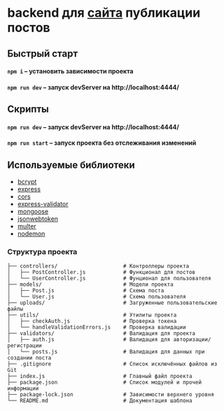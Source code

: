 # backend для [сайта](https://github.com/djaaba/blog-frontend) публикации постов

## Быстрый старт

#### `npm i` – установить зависимости проекта

#### `npm run dev` – запуск devServer на http://localhost:4444/

## Скрипты

#### `npm run dev` – запуск devServer на http://localhost:4444/

#### `npm run start` – запуск проекта без отслеживания изменений

## Используемые библиотеки
- [bcrypt](https://github.com/kelektiv/node.bcrypt.js/)
- [express](https://github.com/expressjs/express)
- [cors](https://github.com/expressjs/cors)
- [express-validator](https://github.com/express-validator/express-validator)
- [mongoose](https://github.com/Automattic/mongoose)
- [jsonwebtoken](https://github.com/auth0/node-jsonwebtoken)
- [multer](https://github.com/expressjs/multer)
- [nodemon](https://github.com/remy/nodemon)

### Структура проекта

```
├── controllers/                     # Контроллеры проекта
│   ├── PostController.js            # Функционал для постов
│   └── UserController.js            # Фунционал для пользователя
├── models/                          # Модели проекта
│   ├── Post.js                      # Схема поста
│   └── User.js                      # Схема пользователя
├── uploads/                         # Загруженные пользовательские файлы 
├── utils/                           # Утилиты проекта
│   ├── checkAuth.js                 # Проверка токена
│   └── handleValidationErrors.js    # Проверка валидации
├── validators/                      # Валидация для проекта
│   ├── auth.js                      # Валидация для авторизации/регистрации
│   └── posts.js                     # Валидация для данных при создании поста
├── .gitignore                       # Список исключённых файлов из Git
├── index.js                         # Главный файл проекта
├── package.json                     # Список модулей и прочей информации
├── package-lock.json                # Зависимости верхнего уровня
└── README.md                        # Документация шаблона
```
